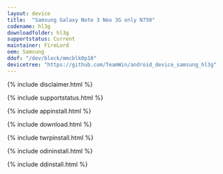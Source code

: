```yaml
---
layout: device
title:  "Samsung Galaxy Note 3 Neo 3G only N750"
codename: hl3g
downloadfolder: hl3g
supportstatus: Current
maintainer: FireLord
oem: Samsung
ddof: "/dev/block/mmcblk0p10"
devicetree: "https://github.com/TeamWin/android_device_samsung_hl3g"
---
```


{% include disclaimer.html %}

{% include supportstatus.html %}

{% include appinstall.html %}

{% include download.html %}

{% include twrpinstall.html %}

{% include odininstall.html %}

{% include ddinstall.html %}

